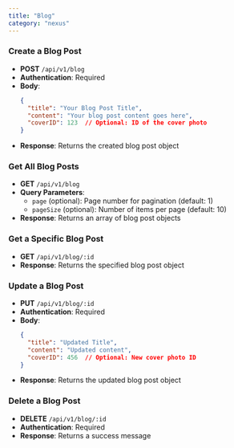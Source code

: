 ```yaml
---
title: "Blog"
category: "nexus"
---
```


### Create a Blog Post
- **POST** `/api/v1/blog`
- **Authentication**: Required
- **Body**:
  ```json
  {
    "title": "Your Blog Post Title",
    "content": "Your blog post content goes here",
    "coverID": 123  // Optional: ID of the cover photo
  }
  ```
- **Response**: Returns the created blog post object

### Get All Blog Posts
- **GET** `/api/v1/blog`
- **Query Parameters**:
  - `page` (optional): Page number for pagination (default: 1)
  - `pageSize` (optional): Number of items per page (default: 10)
- **Response**: Returns an array of blog post objects

### Get a Specific Blog Post
- **GET** `/api/v1/blog/:id`
- **Response**: Returns the specified blog post object

### Update a Blog Post
- **PUT** `/api/v1/blog/:id`
- **Authentication**: Required
- **Body**:
  ```json
  {
    "title": "Updated Title",
    "content": "Updated content",
    "coverID": 456  // Optional: New cover photo ID
  }
  ```
- **Response**: Returns the updated blog post object

### Delete a Blog Post
- **DELETE** `/api/v1/blog/:id`
- **Authentication**: Required
- **Response**: Returns a success message

